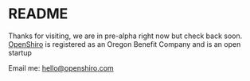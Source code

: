# README

  Thanks for visiting, we are in pre-alpha right now but check back soon.<br>
  [OpenShiro](https://www.openshiro.com) is registered as an Oregon Benefit Company and is an open startup<br>

Email me: hello@openshiro.com
